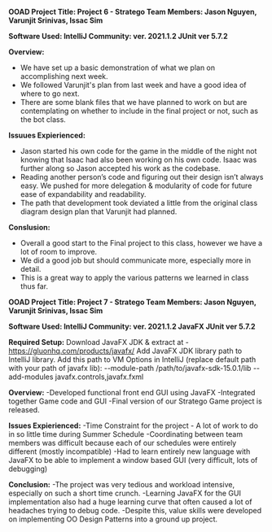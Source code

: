 **OOAD Project Title: Project 6 - Stratego
Team Members: Jason Nguyen, Varunjit Srinivas, Issac Sim**

**Software Used:
IntelliJ Community: ver. 2021.1.2
JUnit ver 5.7.2**

**Overview:**
- We have set up a basic demonstration of what we plan on accomplishing next week.
- We followed Varunjit's plan from last week and have a good idea of where to go next.
- There are some blank files that we have planned to work on but are contemplating on whether to include in the final project or not, such as the bot class. 

**Issuues Expierienced:**
- Jason started his own code for the game in the middle of the night not knowing that Isaac had also been working on his own code. Isaac was further along so Jason accepted his work as the codebase. 
- Reading another person’s code and figuring out their design isn’t always easy. We pushed for more delegation & modularity of code for future ease of expandability and readability.
- The path that development took deviated a little from the original class diagram design plan that Varunjit had planned.

**Conslusion:**
- Overall a good start to the Final project to this class, however we have a lot of room to improve. 
- We did a good job but should communicate more, especially more in detail.
- This is a great way to apply the various patterns we learned in class thus far. 


**OOAD Project Title: Project 7 - Stratego
Team Members: Jason Nguyen, Varunjit Srinivas, Issac Sim**

**Software Used: 
IntelliJ Community: ver. 2021.1.2
JavaFX
JUnit ver 5.7.2**

**Required Setup:**
Download JavaFX JDK & extract at - https://gluonhq.com/products/javafx/
Add JavaFX JDK library path to IntelliJ library.
Add this path to VM Options in IntelliJ (replace default path with your path of javafx lib): --module-path /path/to/javafx-sdk-15.0.1/lib --add-modules javafx.controls,javafx.fxml


**Overview:**
-Developed functional front end GUI using JavaFX
-Integrated together Game code and GUI
-Final version of our Stratego Game project is released. 

**Issues Expierienced:**
-Time Constraint for the project - A lot of work to do in so little time during Summer Schedule
-Coordinating between team members was difficult because each of our schedules were entirely different (mostly incompatible)
-Had to learn entirely new language with JavaFX to be able to implement a window based GUI (very difficult, lots of debugging)

**Conclusion:**
-The project was very tedious and workload intensive, especially on such a short time crunch. 
-Learning JavaFX for the GUI implementation also had a huge learning curve that often caused a lot of headaches trying to debug code.
-Despite this, value skills were developed on implementing OO Design Patterns into a ground up project.


